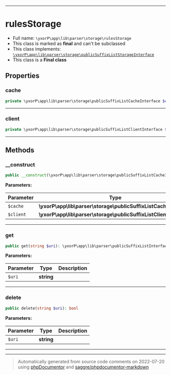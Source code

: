 ***

# rulesStorage





* Full name: `\yxorP\app\lib\parser\storage\rulesStorage`
* This class is marked as **final** and can't be subclassed
* This class implements:
[`\yxorP\app\lib\parser\storage\publicSuffixListStorageInterface`](./publicSuffixListStorageInterface.md)
* This class is a **Final class**



## Properties


### cache



```php
private \yxorP\app\lib\parser\storage\publicSuffixListCacheInterface $cache
```






***

### client



```php
private \yxorP\app\lib\parser\storage\publicSuffixListClientInterface $client
```






***

## Methods


### __construct



```php
public __construct(\yxorP\app\lib\parser\storage\publicSuffixListCacheInterface $cache, \yxorP\app\lib\parser\storage\publicSuffixListClientInterface $client): mixed
```








**Parameters:**

| Parameter | Type | Description |
|-----------|------|-------------|
| `$cache` | **\yxorP\app\lib\parser\storage\publicSuffixListCacheInterface** |  |
| `$client` | **\yxorP\app\lib\parser\storage\publicSuffixListClientInterface** |  |




***

### get



```php
public get(string $uri): \yxorP\app\lib\parser\publicSuffixListInterface
```








**Parameters:**

| Parameter | Type | Description |
|-----------|------|-------------|
| `$uri` | **string** |  |




***

### delete



```php
public delete(string $uri): bool
```








**Parameters:**

| Parameter | Type | Description |
|-----------|------|-------------|
| `$uri` | **string** |  |




***


***
> Automatically generated from source code comments on 2022-07-20 using [phpDocumentor](http://www.phpdoc.org/) and [saggre/phpdocumentor-markdown](https://github.com/Saggre/phpDocumentor-markdown)

